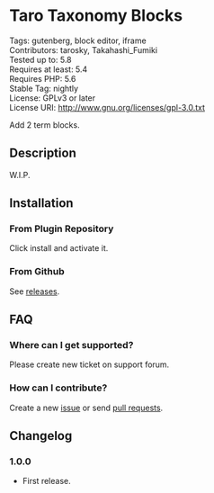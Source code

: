 # Taro Taxonomy Blocks

Tags: gutenberg, block editor, iframe  
Contributors: tarosky, Takahashi_Fumiki  
Tested up to: 5.8  
Requires at least: 5.4  
Requires PHP: 5.6  
Stable Tag: nightly  
License: GPLv3 or later  
License URI: http://www.gnu.org/licenses/gpl-3.0.txt

Add 2 term blocks.

## Description

W.I.P.

## Installation

### From Plugin Repository

Click install and activate it.

### From Github

See [releases](https://github.com/tarosky/taro-taxonomy-blocks/releases).

## FAQ

### Where can I get supported?

Please create new ticket on support forum.

### How can I contribute?

Create a new [issue](https://github.com/tarosky/taro-taxonomy-blocks/issues) or send [pull requests](https://github.com/tarosky/taro-taxonomy-blocks/pulls).

## Changelog


### 1.0.0

* First release.

